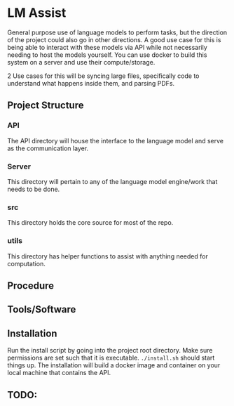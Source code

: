 # LM Assist
General purpose use of language models to perform tasks, but the direction of the project could also go in other directions.
A good use case for this is being able to interact with these models via API while not necessarily needing to host the models yourself. You can use docker to build this system on a server and use their compute/storage. 

2 Use cases for this will be syncing large files, specifically code to understand what happens inside them, and parsing PDFs. 

## Project Structure

### API
The API directory will house the interface to the language model and serve as the communication layer.
### Server
This directory will pertain to any of the language model engine/work that needs to be done.
### src
This directory holds the core source for most of the repo.
### utils
This directory has helper functions to assist with anything needed for computation.

## Procedure

## Tools/Software

## Installation
Run the install script by going into the project root directory. Make sure permissions are set such that it is executable. `./install.sh` should start things up. The installation will build a docker image and container on your local machine that contains the API.

## TODO:
